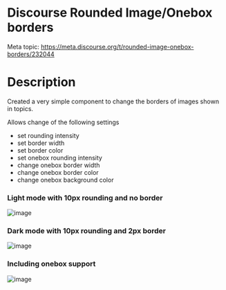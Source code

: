# Discourse Rounded Image/Onebox borders

Meta topic: https://meta.discourse.org/t/rounded-image-onebox-borders/232044

# Description

Created a very simple component to change the borders of images shown in topics.

Allows change of the following settings
* set rounding intensity
* set border width 
* set border color 
* set onebox rounding intensity
* change onebox border width
* change onebox border color 
* change onebox background color

### Light mode with 10px rounding and no border
![image](https://user-images.githubusercontent.com/59151753/177473456-d09599fd-2f53-400c-b03a-073722a500b6.png)

### Dark mode with 10px rounding and 2px border
![image](https://user-images.githubusercontent.com/59151753/177473479-aef7e445-72d1-4346-b6e1-74ad488af35c.png)

### Including onebox support
![image](https://user-images.githubusercontent.com/59151753/177473493-eb8ba704-fcb4-4eaf-9bda-910fc9aa4f0b.png)

